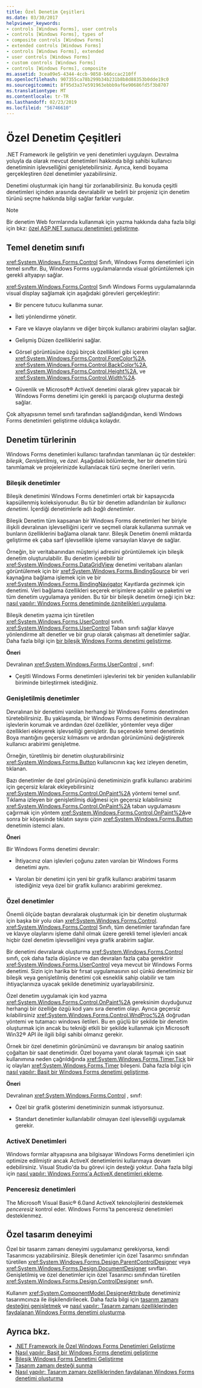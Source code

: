 ```yaml
---
title: Özel Denetim Çeşitleri
ms.date: 03/30/2017
helpviewer_keywords:
- controls [Windows Forms], user controls
- controls [Windows Forms], types of
- composite controls [Windows Forms]
- extended controls [Windows Forms]
- controls [Windows Forms], extended
- user controls [Windows Forms]
- custom controls [Windows Forms]
- controls [Windows Forms], composite
ms.assetid: 3cea09e5-4344-4ccb-9858-b66ccac210ff
ms.openlocfilehash: 907355ca78b299b34b231b8b8d88353b0dde19c0
ms.sourcegitcommit: 8f95d3a37e591963ebbb9af6e90686fd5f3b8707
ms.translationtype: MT
ms.contentlocale: tr-TR
ms.lasthandoff: 02/23/2019
ms.locfileid: "56746610"
---
```

# <a name="varieties-of-custom-controls"></a>Özel Denetim Çeşitleri
.NET Framework ile geliştirin ve yeni denetimleri uygulayın. Devralma yoluyla da olarak mevcut denetimleri hakkında bilgi sahibi kullanıcı denetiminin işlevselliğini genişletebilirsiniz. Ayrıca, kendi boyama gerçekleştiren özel denetimler yazabilirsiniz.  
  
 Denetimi oluşturmak için hangi tür zorlanabilirsiniz. Bu konuda çeşitli denetimleri içinden arasında devralabilir ve belirli bir projeniz için denetim türünü seçme hakkında bilgi sağlar farklar vurgular.  
  
> [!NOTE]
>  Bir denetim Web formlarında kullanmak için yazma hakkında daha fazla bilgi için bkz: [özel ASP.NET sunucu denetimleri geliştirme](https://docs.microsoft.com/previous-versions/aspnet/zt27tfhy(v=vs.100)).  
  
## <a name="base-control-class"></a>Temel denetim sınıfı  
 <xref:System.Windows.Forms.Control> Sınıfı, Windows Forms denetimleri için temel sınıftır. Bu, Windows Forms uygulamalarında visual görüntülemek için gerekli altyapıyı sağlar.  
  
 <xref:System.Windows.Forms.Control> Sınıfı Windows Forms uygulamalarında visual display sağlamak için aşağıdaki görevleri gerçekleştirir:  
  
-   Bir pencere tutucu kullanıma sunar.  
  
-   İleti yönlendirme yönetir.  
  
-   Fare ve klavye olaylarını ve diğer birçok kullanıcı arabirimi olayları sağlar.  
  
-   Gelişmiş Düzen özelliklerini sağlar.  
  
-   Görsel görüntüsüne özgü birçok özellikleri gibi içeren <xref:System.Windows.Forms.Control.ForeColor%2A>, <xref:System.Windows.Forms.Control.BackColor%2A>, <xref:System.Windows.Forms.Control.Height%2A>, ve <xref:System.Windows.Forms.Control.Width%2A>.  
  
-   Güvenlik ve Microsoft® ActiveX denetimi olarak görev yapacak bir Windows Forms denetimi için gerekli iş parçacığı oluşturma desteği sağlar.  
  
 Çok altyapısının temel sınıfı tarafından sağlandığından, kendi Windows Forms denetimleri geliştirme oldukça kolaydır.  
  
## <a name="kinds-of-controls"></a>Denetim türlerinin  
 Windows Forms denetimleri kullanıcı tarafından tanımlanan üç tür destekler: *bileşik*, *Genişletilmiş*, ve *özel*. Aşağıdaki bölümlerde, her bir denetim türü tanımlamak ve projelerinizde kullanılacak türü seçme önerileri verin.  
  
### <a name="composite-controls"></a>Bileşik denetimler  
 Bileşik denetimini Windows Forms denetimleri ortak bir kapsayıcıda kapsüllenmiş koleksiyonudur. Bu tür bir denetim adlandırılan bir *kullanıcı denetimi*. İçerdiği denetimlerle adlı *bağlı denetimler*.  
  
 Bileşik Denetim tüm kapsanan bir Windows Forms denetimleri her biriyle ilişkili devralınan işlevselliğini içerir ve seçmeli olarak kullanıma sunmak ve bunların özelliklerini bağlama olanak tanır. Bileşik Denetim önemli miktarda geliştirme ek çaba sarf işlevsellikle işleme varsayılan klavye de sağlar.  
  
 Örneğin, bir veritabanından müşteriyi adresini görüntülemek için bileşik denetim oluşturulabilir. Bu denetim içerebilir bir <xref:System.Windows.Forms.DataGridView> denetimi veritabanı alanları görüntülemek için bir <xref:System.Windows.Forms.BindingSource> bir veri kaynağına bağlama işlemek için ve bir <xref:System.Windows.Forms.BindingNavigator> Kayıtlarda gezinmek için denetimi. Veri bağlama özellikleri seçerek erişimlere açabilir ve paketini ve tüm denetim uygulamaya yeniden. Bu tür bir bileşik denetim örneği için bkz: [nasıl yapılır: Windows Forms denetiminde öznitelikleri uygulama](../../../../docs/framework/winforms/controls/how-to-apply-attributes-in-windows-forms-controls.md).  
  
 Bileşik denetim yazma için türetilen <xref:System.Windows.Forms.UserControl> sınıfı. <xref:System.Windows.Forms.UserControl> Taban sınıfı sağlar klavye yönlendirme alt denetler ve bir grup olarak çalışması alt denetimler sağlar. Daha fazla bilgi için [bir bileşik Windows Forms denetimi geliştirme](../../../../docs/framework/winforms/controls/developing-a-composite-windows-forms-control.md).  
  
 **Öneri**  
  
 Devralınan <xref:System.Windows.Forms.UserControl> , sınıf:  
  
-   Çeşitli Windows Forms denetimleri işlevlerini tek bir yeniden kullanılabilir biriminde birleştirmek istediğiniz.  
  
### <a name="extended-controls"></a>Genişletilmiş denetimler  
 Devralınan bir denetimi varolan herhangi bir Windows Forms denetimden türetebilirsiniz. Bu yaklaşımda, bir Windows Forms denetiminin devralınan işlevlerin korumak ve ardından özel özellikler, yöntemler veya diğer özellikleri ekleyerek işlevselliği genişletir. Bu seçenekle temel denetimin Boya mantığını geçersiz kılmasını ve ardından görünümünü değiştirerek kullanıcı arabirimi genişletme.  
  
 Örneğin, türetilmiş bir denetim oluşturabilirsiniz <xref:System.Windows.Forms.Button> kullanıcının kaç kez izleyen denetim, tıklanan.  
  
 Bazı denetimler de özel görünüşünü denetiminizin grafik kullanıcı arabirimi için geçersiz kılarak ekleyebilirsiniz <xref:System.Windows.Forms.Control.OnPaint%2A> yöntemi temel sınıf. Tıklama izleyen bir genişletilmiş düğmesi için geçersiz kılabilirsiniz <xref:System.Windows.Forms.Control.OnPaint%2A> taban uygulamasını çağırmak için yöntem <xref:System.Windows.Forms.Control.OnPaint%2A>ve sonra bir köşesinde tıklatın sayısı çizin <xref:System.Windows.Forms.Button> denetimin istemci alanı.  
  
 **Öneri**  
  
 Bir Windows Forms denetimi devralır:  
  
-   İhtiyacınız olan işlevleri çoğunu zaten varolan bir Windows Forms denetimi aynı.  
  
-   Varolan bir denetimi için yeni bir grafik kullanıcı arabirimi tasarım istediğiniz veya özel bir grafik kullanıcı arabirimi gerekmez.  
  
### <a name="custom-controls"></a>Özel denetimler  
 Önemli ölçüde baştan devralarak oluşturmak için bir denetim oluşturmak için başka bir yolu olan <xref:System.Windows.Forms.Control>. <xref:System.Windows.Forms.Control> Sınıfı, tüm denetimler tarafından fare ve klavye olaylarını işleme dahil olmak üzere gerekli temel işlevleri ancak hiçbir özel denetim işlevselliğini veya grafik arabirim sağlar.  
  
 Bir denetimi devralarak oluşturma <xref:System.Windows.Forms.Control> sınıfı, çok daha fazla düşünce ve dan devralan fazla çaba gerektirir <xref:System.Windows.Forms.UserControl> veya mevcut bir Windows Forms denetimi. Sizin için harika bir fırsat uygulamasının sol çünkü denetiminiz bir bileşik veya genişletilmiş denetimi çok esneklik sahip olabilir ve tam ihtiyaçlarınıza uyacak şekilde denetiminiz uyarlayabilirsiniz.  
  
 Özel denetim uygulamak için kod yazma <xref:System.Windows.Forms.Control.OnPaint%2A> gereksinim duyduğunuz herhangi bir özelliğe özgü kod yanı sıra denetim olayı. Ayrıca geçersiz kılabilirsiniz <xref:System.Windows.Forms.Control.WndProc%2A> doğrudan yöntemi ve tutamacı windows iletileri. Bu en güçlü bir şekilde bir denetim oluşturmak için ancak bu tekniği etkili bir şekilde kullanmak için Microsoft Win32® API ile ilgili bilgi sahibi olmanız gerekir.  
  
 Örnek bir özel denetimin görünümünü ve davranışını bir analog saatinin çoğaltan bir saat denetimidir. Özel boyama yanıt olarak taşımak için saat kullanımına neden çağrıldığında <xref:System.Windows.Forms.Timer.Tick> bir iç olayları <xref:System.Windows.Forms.Timer> bileşeni. Daha fazla bilgi için [nasıl yapılır: Basit bir Windows Forms denetimi geliştirme](../../../../docs/framework/winforms/controls/how-to-develop-a-simple-windows-forms-control.md).  
  
 **Öneri**  
  
 Devralınan <xref:System.Windows.Forms.Control> , sınıf:  
  
-   Özel bir grafik gösterimi denetiminizin sunmak istiyorsunuz.  
  
-   Standart denetimler kullanılabilir olmayan özel işlevselliği uygulamak gerekir.  
  
### <a name="activex-controls"></a>ActiveX Denetimleri  
 Windows formlar altyapısına ana bilgisayar Windows Forms denetimleri için optimize edilmiştir ancak ActiveX denetimlerini kullanmaya devam edebilirsiniz. Visual Studio'da bu görevi için desteği yoktur. Daha fazla bilgi için [nasıl yapılır: Windows Forms'a ActiveX denetimleri ekleme](../../../../docs/framework/winforms/controls/how-to-add-activex-controls-to-windows-forms.md).  
  
### <a name="windowless-controls"></a>Penceresiz denetimleri  
 The Microsoft Visual Basic® 6.0and ActiveX teknolojilerini desteklemek *penceresiz* kontrol eder. Windows Forms'ta penceresiz denetimleri desteklenmez.  
  
## <a name="custom-design-experience"></a>Özel tasarım deneyimi  
 Özel bir tasarım zamanı deneyimi uygulamanız gerekiyorsa, kendi Tasarımcısı yazabilirsiniz. Bileşik denetimler için özel Tasarımcı sınıfından türetilen <xref:System.Windows.Forms.Design.ParentControlDesigner> veya <xref:System.Windows.Forms.Design.DocumentDesigner> sınıfları. Genişletilmiş ve özel denetimler için özel Tasarımcı sınıfından türetilen <xref:System.Windows.Forms.Design.ControlDesigner> sınıfı.  
  
 Kullanım <xref:System.ComponentModel.DesignerAttribute> denetiminiz tasarımcınıza ile ilişkilendirilecek. Daha fazla bilgi için [tasarım zamanı desteğini genişletmek](https://docs.microsoft.com/previous-versions/visualstudio/visual-studio-2013/37899azc(v=vs.120)) ve [nasıl yapılır: Tasarım zamanı özelliklerinden faydalanan Windows Forms denetimi oluşturma](https://docs.microsoft.com/previous-versions/visualstudio/visual-studio-2013/307hck25(v=vs.120)).  
  
## <a name="see-also"></a>Ayrıca bkz.
- [.NET Framework ile Özel Windows Forms Denetimleri Geliştirme](../../../../docs/framework/winforms/controls/developing-custom-windows-forms-controls.md)
- [Nasıl yapılır: Basit bir Windows Forms denetimi geliştirme](../../../../docs/framework/winforms/controls/how-to-develop-a-simple-windows-forms-control.md)
- [Bileşik Windows Forms Denetimi Geliştirme](../../../../docs/framework/winforms/controls/developing-a-composite-windows-forms-control.md)
- [Tasarım zamanı desteği sunma](https://docs.microsoft.com/previous-versions/visualstudio/visual-studio-2013/37899azc(v=vs.120))
- [Nasıl yapılır: Tasarım zamanı özelliklerinden faydalanan Windows Forms denetimi oluşturma](https://docs.microsoft.com/previous-versions/visualstudio/visual-studio-2013/307hck25(v=vs.120))
